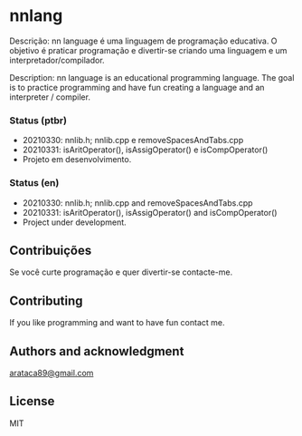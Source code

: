 # nnlang
Descrição: nn language é uma linguagem de programação educativa. O objetivo é praticar programação e divertir-se criando uma linguagem e um interpretador/compilador. 

Description: nn language is an educational programming language. The goal is to practice programming and have fun creating a language and an interpreter / compiler.

### Status (ptbr)
- 20210330: nnlib.h; nnlib.cpp e removeSpacesAndTabs.cpp  
- 20210331: isAritOperator(), isAssigOperator() e isCompOperator()
- Projeto em desenvolvimento.<p>

### Status (en)
- 20210330: nnlib.h; nnlib.cpp and removeSpacesAndTabs.cpp
- 20210331: isAritOperator(), isAssigOperator() and isCompOperator()
- Project under development.


## Contribuições
Se você curte programação e quer divertir-se contacte-me.

## Contributing
If you like programming and want to have fun contact me.

## Authors and acknowledgment
arataca89@gmail.com

## License
MIT



